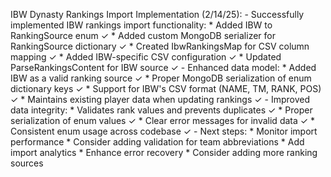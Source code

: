 IBW Dynasty Rankings Import Implementation (2/14/25):
    - Successfully implemented IBW rankings import functionality:
      * Added IBW to RankingSource enum ✓
      * Added custom MongoDB serializer for RankingSource dictionary ✓
      * Created IbwRankingsMap for CSV column mapping ✓
      * Added IBW-specific CSV configuration ✓
      * Updated ParseRankingsContent for IBW source ✓
    - Enhanced data model:
      * Added IBW as a valid ranking source ✓
      * Proper MongoDB serialization of enum dictionary keys ✓
      * Support for IBW's CSV format (NAME, TM, RANK, POS) ✓
      * Maintains existing player data when updating rankings ✓
    - Improved data integrity:
      * Validates rank values and prevents duplicates ✓
      * Proper serialization of enum values ✓
      * Clear error messages for invalid data ✓
      * Consistent enum usage across codebase ✓
    - Next steps:
      * Monitor import performance
      * Consider adding validation for team abbreviations
      * Add import analytics
      * Enhance error recovery
      * Consider adding more ranking sources
